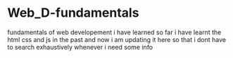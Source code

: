 # Web_D-fundamentals
fundamentals of web developement i have learned so far 
i have learnt the html css and js in the past and now i am updating it here so that i dont have to search exhaustively whenever i need some info
